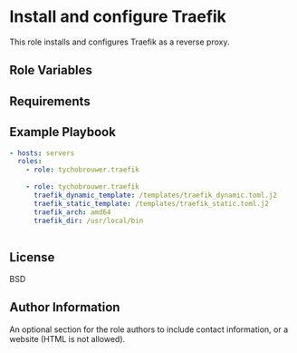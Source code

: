 Install and configure Traefik
=========

This role installs and configures Traefik as a reverse proxy.

Role Variables
--------------

Requirements
----------------

Example Playbook
----------------

```yaml
- hosts: servers
  roles:
    - role: tychobrouwer.traefik
    
    - role: tychobrouwer.traefik
      traefik_dynamic_template: /templates/traefik_dynamic.toml.j2
      traefik_static_template: /templates/traefik_static.toml.j2
      traefik_arch: amd64
      traefik_dir: /usr/local/bin
      
```

License
-------

BSD

Author Information
------------------

An optional section for the role authors to include contact information, or a website (HTML is not allowed).
